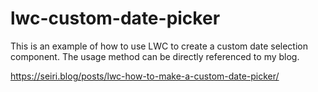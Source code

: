 # lwc-custom-date-picker

This is an example of how to use LWC to create a custom date selection component. The usage method can be directly referenced to my blog.

https://seiri.blog/posts/lwc-how-to-make-a-custom-date-picker/

